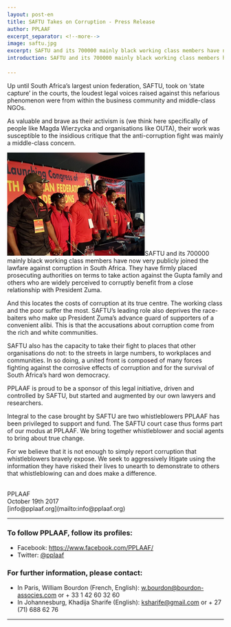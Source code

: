 ```yaml
---
layout: post-en
title: SAFTU Takes on Corruption - Press Release
author: PPLAAF
excerpt_separator: <!--more-->
image: saftu.jpg
excerpt: SAFTU and its 700000 mainly black working class members have now very publicly joined the lawfare against corruption in South Africa.
introduction: SAFTU and its 700000 mainly black working class members have now very publicly joined the lawfare against corruption in South Africa.

---
```


<!-- <img class="img-responsive img-post center-block" src="/img/posts/saftu.jpg">  -->
<!-- <br> -->

Up until South Africa’s largest union federation, SAFTU, took on ‘state capture’ in the courts, the loudest legal voices raised against this nefarious phenomenon were from within the business community and middle-class NGOs.

As valuable and brave as their activism is (we think here specifically of people like Magda Wierzycka and organisations like OUTA), their work was susceptible to the insidious critique that the anti-corruption fight was mainly a middle-class concern.

<img class="image-responsive img-right" src="/img/posts/saftu2.jpg" width="320px">SAFTU and its 700000 mainly black working class members have now very publicly joined the lawfare against corruption in South Africa. They have firmly placed prosecuting authorities on terms to take action against the Gupta family and others who are widely perceived to corruptly benefit from a close relationship with President Zuma. 

And this locates the costs of corruption at its true centre. The working class and the poor suffer the most. SAFTU’s leading role also deprives the race-baiters who make up President Zuma’s advance guard of supporters of a convenient alibi. This is that the accusations about corruption come from the rich and white communities.

SAFTU also has the capacity to take their fight to places that other organisations do not: to the streets in large numbers, to workplaces and communities. In so doing, a united front is composed of many forces fighting against the corrosive effects of corruption and for the survival of South Africa’s hard won democracy.

PPLAAF is proud to be a sponsor of this legal initiative, driven and controlled by SAFTU, but started and augmented by our own lawyers and researchers. 

Integral to the case brought by SAFTU are two whistleblowers PPLAAF has been privileged to support and fund. The SAFTU court case thus forms part of our modus at PPLAAF. We bring together whistleblower and social agents to bring about true change. 

For we believe that it is not enough to simply report corruption that whistleblowers bravely expose. We seek to aggressively litigate using the information they have risked their lives to unearth to demonstrate to others that whistleblowing can and does make a difference.

<br>
PPLAAF <br>
October 19th 2017 <br>
[info@pplaaf.org](mailto:info@pplaaf.org)

<br>

----------------------

### To follow PPLAAF, follow its profiles:
- Facebook: <https://www.facebook.com/PPLAAF/>
- Twitter: [@pplaaf](https://twitter.com/pplaaf)

### For further information, please contact:
- In Paris, William Bourdon (French, English): [w.bourdon@bourdon-associes.com](mailto:w.bourdon@bourdon-associes.com) or + 33 1 42 60 32 60
- In Johannesburg, Khadija Sharife (English): [ksharife@gmail.com](mailto:ksharife@gmail.com) or + 27 (71) 688 62 76 




-----

